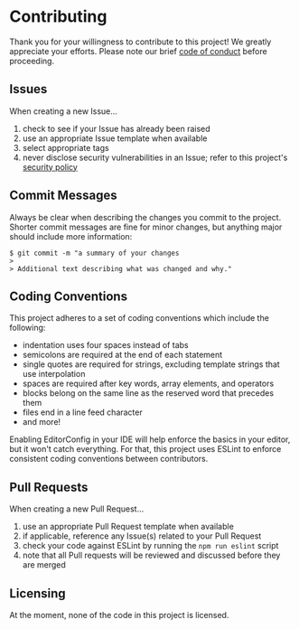 # Contributing

Thank you for your willingness to contribute to this project! We greatly appreciate your efforts. Please note our brief [code of conduct](CODE_OF_CONDUCT.md) before proceeding.

## Issues
When creating a new Issue...

1. check to see if your Issue has already been raised
2. use an appropriate Issue template when available
3. select appropriate tags
4. never disclose security vulnerabilities in an Issue; refer to this project's [security policy](SECURITY.md)

## Commit Messages
Always be clear when describing the changes you commit to the project. Shorter commit messages are fine for minor changes, but anything major should include more information:

```shell
$ git commit -m "a summary of your changes
> 
> Additional text describing what was changed and why."
```

## Coding Conventions
This project adheres to a set of coding conventions which include the following:

* indentation uses four spaces instead of tabs
* semicolons are required at the end of each statement
* single quotes are required for strings, excluding template strings that use interpolation
* spaces are required after key words, array elements, and operators
* blocks belong on the same line as the reserved word that precedes them
* files end in a line feed character
* and more!

Enabling EditorConfig in your IDE will help enforce the basics in your editor, but it won't catch everything. For that, this project uses ESLint to enforce consistent coding conventions between contributors.

## Pull Requests
When creating a new Pull Request...

1. use an appropriate Pull Request template when available
2. if applicable, reference any Issue(s) related to your Pull Request
3. check your code against ESLint by running the `npm run eslint` script
4. note that all Pull requests will be reviewed and discussed before they are merged

## Licensing
At the moment, none of the code in this project is licensed.